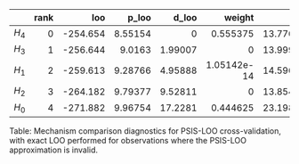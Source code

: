 |       |   rank |      loo |   p_loo |    d_loo |      weight |      se |      dse | warning   | loo_scale   |   n_eloo |
|:------|-------:|---------:|--------:|---------:|------------:|--------:|---------:|:----------|:------------|---------:|
| $H_4$ |      0 | -254.654 | 8.55154 |  0       | 0.555375    | 13.7761 |  0       | False     | log         |        3 |
| $H_3$ |      1 | -256.644 | 9.0163  |  1.99007 | 0           | 13.9994 |  1.06957 | False     | log         |        1 |
| $H_1$ |      2 | -259.613 | 9.28766 |  4.95888 | 1.05142e-14 | 14.5969 |  3.07448 | False     | log         |        3 |
| $H_2$ |      3 | -264.182 | 9.79377 |  9.52811 | 0           | 13.8546 |  3.57346 | False     | log         |        2 |
| $H_0$ |      4 | -271.882 | 9.96754 | 17.2281  | 0.444625    | 23.1988 | 15.373   | True      | log         |        3 |
Table: Mechanism comparison diagnostics for PSIS-LOO cross-validation, with exact LOO performed for observations where the PSIS-LOO approximation is invalid.